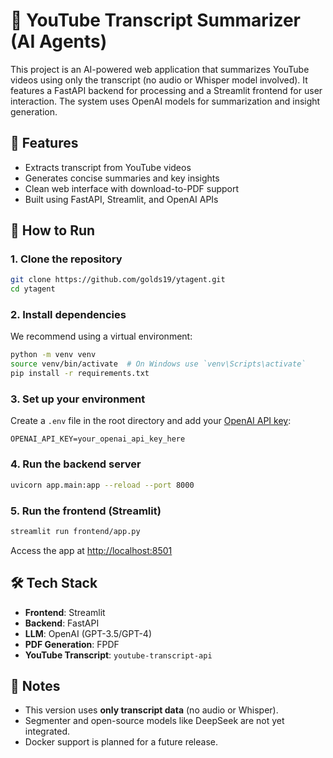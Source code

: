 # 🎥 YouTube Transcript Summarizer (AI Agents)

This project is an AI-powered web application that summarizes YouTube videos using only the transcript (no audio or Whisper model involved). It features a FastAPI backend for processing and a Streamlit frontend for user interaction. The system uses OpenAI models for summarization and insight generation.

## 🔧 Features

- Extracts transcript from YouTube videos
- Generates concise summaries and key insights
- Clean web interface with download-to-PDF support
- Built using FastAPI, Streamlit, and OpenAI APIs

## 🚀 How to Run

### 1. Clone the repository

```bash
git clone https://github.com/golds19/ytagent.git
cd ytagent
````

### 2. Install dependencies

We recommend using a virtual environment:

```bash
python -m venv venv
source venv/bin/activate  # On Windows use `venv\Scripts\activate`
pip install -r requirements.txt
```

### 3. Set up your environment

Create a `.env` file in the root directory and add your [OpenAI API key](https://platform.openai.com/account/api-keys):

```
OPENAI_API_KEY=your_openai_api_key_here
```

### 4. Run the backend server

```bash
uvicorn app.main:app --reload --port 8000
```

### 5. Run the frontend (Streamlit)

```bash
streamlit run frontend/app.py
```

Access the app at [http://localhost:8501](http://localhost:8501)

## 🛠 Tech Stack

* **Frontend**: Streamlit
* **Backend**: FastAPI
* **LLM**: OpenAI (GPT-3.5/GPT-4)
* **PDF Generation**: FPDF
* **YouTube Transcript**: `youtube-transcript-api`

## 📌 Notes

* This version uses **only transcript data** (no audio or Whisper).
* Segmenter and open-source models like DeepSeek are not yet integrated.
* Docker support is planned for a future release.
